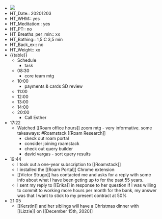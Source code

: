 - ![](https://firebasestorage.googleapis.com/v0/b/firescript-577a2.appspot.com/o/imgs%2Fapp%2FDavidsroam%2F9IFBShq6sN.png?alt=media&token=2c2cebe2-0a74-4d6e-a408-5cbe9bb9e686)
- HT_Date:: 20201203
- HT_WHM:: yes
- HT_Meditation:: yes
- HT_PT:: no
- HT_Breaths_per_min:: xx 
- HT_Bathing:: 1,5 C 3,5 min
- HT_Back_ex:: no
- HT_Weight:: xx
- {{table}} 
    - Schedule 
        - task
    - 08:30
        - core team mtg
    - 10:00 
        - payments & cards SD review
    - 11:00 
    - 12:00
    - 13:00
    - 14:00 
    - 20:00
        - Call Esther
- 17:22
    - Watched [[Roam office hours]] zoom mtg - very informative. some takeaways:  #Roamstack [[Roam Research]]
        - ckeck out roam portal
        - consider joining roamstack
        - check out query builder
        - david vargas - sort query results
- 19:44
    - I took out a one-year  subscription to [[Roamstack]]
    - I installed the [[Roam Portal]] Chrome extension
    - [[Victor Strugo]] has contacted me and asks for a reply with some info about what I have been geting up to for the past 55 years.
    - I sent my reply to [[Erika]] in response to her question if I was willing to commit to working more hours per month for the bank, my answer was that I want to stick to my present contract at 50%
- 21:05
    - [[Kerstin]] and her siblings will have a Christmas dinner with [[Lizzie]] on [[December 15th, 2020]]
